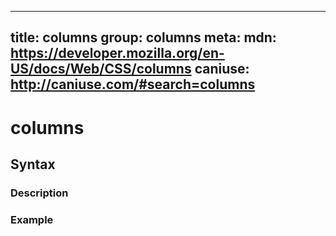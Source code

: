 
  ---
  title: columns
  group: columns
  meta:
    mdn: https://developer.mozilla.org/en-US/docs/Web/CSS/columns
    caniuse: http://caniuse.com/#search=columns
  ---

  # columns
  <!--- Introduction for columns, keep it brief and set the overall context -->

  ## Syntax
  <!--- Introduce the various syntax for columns -->

  ### Description
  <!--- For each major section of syntax, provide a description explaining its usage further -->

  ### Example
  <!--- Provide code examples for the syntax block you're currently describing -->